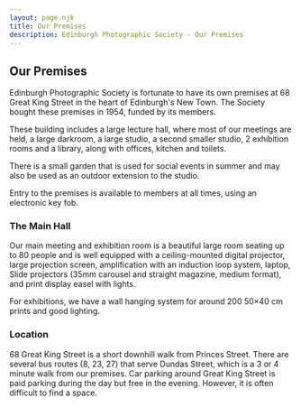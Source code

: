 ```yaml
---
layout: page.njk
title: Our Premises
description: Edinburgh Photographic Society - Our Premises
---
```


## Our Premises

Edinburgh Photographic Society is fortunate to have its own premises at 68 Great King Street in the heart of Edinburgh's New Town. The Society bought these premises in 1954, funded by its members.

These building includes a large lecture hall, where most of our meetings are held, a large darkroom, a large studio, a second smaller studio, 2 exhibition rooms and a library, along with offices, kitchen and toilets.

There is a small garden that is used for social events in summer and may also be used as an outdoor extension to the studio.

Entry to the premises is available to members at all times, using an electronic key fob.

### The Main Hall

Our main meeting and exhibition room is a beautiful large room seating up to 80 people and is well equipped with a ceiling-mounted digital projector, large projection screen, amplification with an induction loop system, laptop, Slide projectors (35mm carousel and straight magazine, medium format), and print display easel with lights.

For exhibitions, we have a wall hanging system for around 200 50×40 cm prints and good lighting.

### Location

68 Great King Street is a short downhill walk from Princes Street. There are several bus routes (8, 23, 27) that serve Dundas Street, which is a 3 or 4 minute walk from our premises. Car parking around Great King Street is paid parking during the day but free in the evening. However, it is often difficult to find a space.

